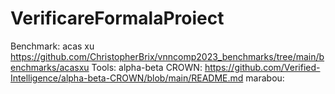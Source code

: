 # VerificareFormalaProiect

Benchmark: acas xu https://github.com/ChristopherBrix/vnncomp2023_benchmarks/tree/main/benchmarks/acasxu
Tools: 
alpha-beta CROWN: https://github.com/Verified-Intelligence/alpha-beta-CROWN/blob/main/README.md
marabou: 
